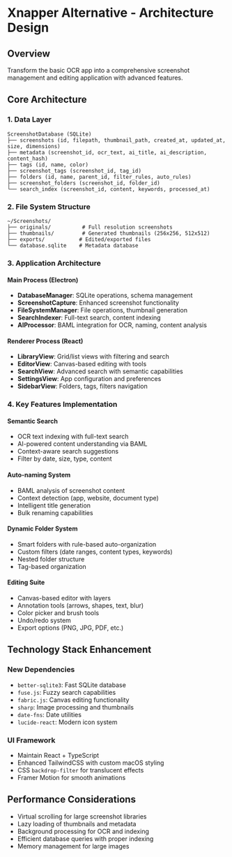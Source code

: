 # Xnapper Alternative - Architecture Design

## Overview
Transform the basic OCR app into a comprehensive screenshot management and editing application with advanced features.

## Core Architecture

### 1. Data Layer
```
ScreenshotDatabase (SQLite)
├── screenshots (id, filepath, thumbnail_path, created_at, updated_at, size, dimensions)
├── metadata (screenshot_id, ocr_text, ai_title, ai_description, content_hash)
├── tags (id, name, color)
├── screenshot_tags (screenshot_id, tag_id)
├── folders (id, name, parent_id, filter_rules, auto_rules)
├── screenshot_folders (screenshot_id, folder_id)
└── search_index (screenshot_id, content, keywords, processed_at)
```

### 2. File System Structure
```
~/Screenshots/
├── originals/          # Full resolution screenshots
├── thumbnails/         # Generated thumbnails (256x256, 512x512)
├── exports/           # Edited/exported files
└── database.sqlite    # Metadata database
```

### 3. Application Architecture

#### Main Process (Electron)
- **DatabaseManager**: SQLite operations, schema management
- **ScreenshotCapture**: Enhanced screenshot functionality
- **FileSystemManager**: File operations, thumbnail generation
- **SearchIndexer**: Full-text search, content indexing
- **AIProcessor**: BAML integration for OCR, naming, content analysis

#### Renderer Process (React)
- **LibraryView**: Grid/list views with filtering and search
- **EditorView**: Canvas-based editing with tools
- **SearchView**: Advanced search with semantic capabilities
- **SettingsView**: App configuration and preferences
- **SidebarView**: Folders, tags, filters navigation

### 4. Key Features Implementation

#### Semantic Search
- OCR text indexing with full-text search
- AI-powered content understanding via BAML
- Context-aware search suggestions
- Filter by date, size, type, content

#### Auto-naming System
- BAML analysis of screenshot content
- Context detection (app, website, document type)
- Intelligent title generation
- Bulk renaming capabilities

#### Dynamic Folder System
- Smart folders with rule-based auto-organization
- Custom filters (date ranges, content types, keywords)
- Nested folder structure
- Tag-based organization

#### Editing Suite
- Canvas-based editor with layers
- Annotation tools (arrows, shapes, text, blur)
- Color picker and brush tools
- Undo/redo system
- Export options (PNG, JPG, PDF, etc.)

## Technology Stack Enhancement

### New Dependencies
- `better-sqlite3`: Fast SQLite database
- `fuse.js`: Fuzzy search capabilities
- `fabric.js`: Canvas editing functionality
- `sharp`: Image processing and thumbnails
- `date-fns`: Date utilities
- `lucide-react`: Modern icon system

### UI Framework
- Maintain React + TypeScript
- Enhanced TailwindCSS with custom macOS styling
- CSS `backdrop-filter` for translucent effects
- Framer Motion for smooth animations

## Performance Considerations
- Virtual scrolling for large screenshot libraries
- Lazy loading of thumbnails and metadata
- Background processing for OCR and indexing
- Efficient database queries with proper indexing
- Memory management for large images